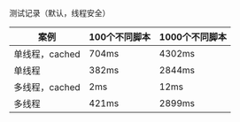 
测试记录（默认，线程安全）

| 案例           | 100个不同脚本  | 1000个不同脚本 | 
|--------------|-----------|-----------|
| 单线程，cached   | 704ms     | 4302ms    |  
| 单线程          | 382ms     | 2844ms    |   
| 多线程，cached   | 2ms       | 12ms      | 
| 多线程          | 421ms     | 2899ms    |   
